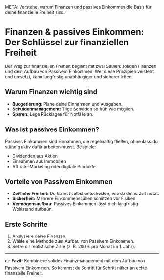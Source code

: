 META: Verstehe, warum Finanzen und passives Einkommen die Basis für deine finanzielle Freiheit sind.

# Finanzen & passives Einkommen: Der Schlüssel zur finanziellen Freiheit

Der Weg zur finanziellen Freiheit beginnt mit zwei Säulen: soliden Finanzen und dem Aufbau von Passivem Einkommen. Wer diese Prinzipien versteht und umsetzt, kann langfristig unabhängiger und sicherer leben.

## Warum Finanzen wichtig sind
- **Budgetierung:** Plane deine Einnahmen und Ausgaben.
- **Schuldenmanagement:** Tilge Schulden so früh wie möglich.
- **Sparen:** Lege Rücklagen für Notfälle an.

## Was ist passives Einkommen?
Passives Einkommen sind Einnahmen, die regelmäßig fließen, ohne dass du ständig aktiv dafür arbeiten musst. Beispiele:
- Dividenden aus Aktien
- Einnahmen aus Immobilien
- Affiliate-Marketing oder digitale Produkte

## Vorteile von Passivem Einkommen
- **Zeitliche Freiheit:** Du kannst selbst entscheiden, wie du deine Zeit nutzt.
- **Sicherheit:** Mehrere Einkommensqüllen schützen vor Risiken.
- **Vermögensaufbau:** Passives Einkommen lässt dich langfristig Wohlstand aufbaün.

## Erste Schritte
1. Analysiere deine Finanzen.
2. Wähle eine Methode zum Aufbau von Passivem Einkommen.
3. Setze dir realistische Ziele (z. B. 200 € pro Monat im 1. Jahr).

---

👉 **Fazit:** 
Kombiniere solides Finanzmanagement mit dem Aufbau von Passivem Einkommen. So kommst du Schritt für Schritt näher an echte finanzielle Freiheit.
